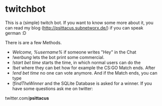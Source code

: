 # twitchbot
This is a (simple) twitch bot.
If you want to know some more about it, you can read my blog (http://psittacus.subnetworx.de/) if you can speak german :D

There is are a few Methods. 

* *Welcome, %username%* if someone writes "Hey" in the Chat
* *!werbung* lets the bot print some commercial.
* *!start bet time* starts the time, in which normal users can do the
* *!bet* where they can bet how for example the CS:GO Match ends. After
* *!end bet time* no one can vote anymore. And if the Match ends, you can type
* *!findTheWinner* and the SQLite Database is asked for a winner.
If you have some questions ask me on twitter:

twitter.com/__psittacus__
